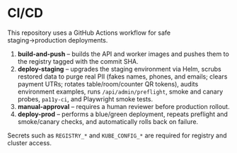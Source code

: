 # CI/CD

This repository uses a GitHub Actions workflow for safe staging→production deployments.

1. **build-and-push** – builds the API and worker images and pushes them to the registry tagged with the commit SHA.
2. **deploy-staging** – upgrades the staging environment via Helm, scrubs restored data to purge real PII (fakes names, phones, and emails; clears payment UTRs; rotates table/room/counter QR tokens), audits environment examples, runs `/api/admin/preflight`, smoke and canary probes, `pa11y-ci`, and Playwright smoke tests.
3. **manual-approval** – requires a human reviewer before production rollout.
4. **deploy-prod** – performs a blue/green deployment, repeats preflight and smoke/canary checks, and automatically rolls back on failure.

Secrets such as `REGISTRY_*` and `KUBE_CONFIG_*` are required for registry and cluster access.
